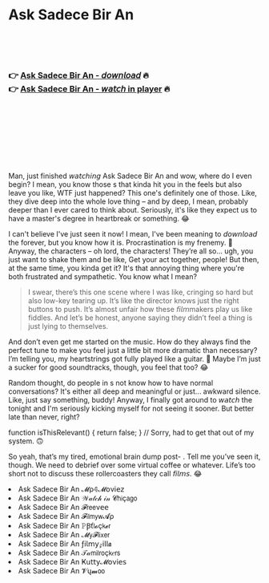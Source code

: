 <h1>Ask Sadece Bir An</h1>

<br><br><br>

<h3>👉 <a href="https://Michaels-querobackli1972.github.io/pvbgmqtxfl/">Ask Sadece Bir An - 𝘥𝘰𝘸𝘯𝘭𝘰𝘢𝘥</a> 🔥<br>
👉 <a href="https://Michaels-querobackli1972.github.io/pvbgmqtxfl/">Ask Sadece Bir An - 𝘸𝘢𝘵𝘤𝘩 in player</a> 🔥
</h3>



<br><br><br><br><br><br><br>


Man, just finished 𝘸𝘢𝘵𝘤𝘩𝘪𝘯𝘨 Ask Sadece Bir An and wow, where do I even begin? I mean, you know those  s that kinda hit you in the feels but also leave you like, WTF just happened? This one's definitely one of those. Like, they dive deep into the whole love thing – and by deep, I mean, probably deeper than I ever cared to think about. Seriously, it's like they expect us to have a master's degree in heartbreak or something. 😂

I can't believe I've just seen it now! I mean, I've been meaning to 𝘥𝘰𝘸𝘯𝘭𝘰𝘢𝘥 the   forever, but you know how it is. Procrastination is my frenemy. 🐌 Anyway, the characters – oh lord, the characters! They’re all so... ugh, you just want to shake them and be like, Get your act together, people! But then, at the same time, you kinda get it? It's that annoying thing where you're both frustrated and sympathetic. You know what I mean?

> I swear, there’s this one scene where I was like, cringing so hard but also low-key tearing up. It’s like the director knows just the right buttons to push. It’s almost unfair how these 𝘧𝘪𝘭𝘮makers play us like fiddles. And let’s be honest, anyone saying they didn’t feel a thing is just lying to themselves.

And don’t even get me started on the music. How do they always find the perfect tune to make you feel just a little bit more dramatic than necessary? I’m telling you, my heartstrings got fully played like a guitar. 🎸 Maybe I’m just a sucker for good soundtracks, though, you feel that too? 😂

Random thought, do people in  s not know how to have normal conversations? It's either all deep and meaningful or just... awkward silence. Like, just say something, buddy! Anyway, I finally got around to 𝘸𝘢𝘵𝘤𝘩 the   tonight and I'm seriously kicking myself for not seeing it sooner. But better late than never, right?

function isThisRelevant() { return false; } // Sorry, had to get that out of my system. 🙃

So yeah, that’s my tired, emotional brain dump post- . Tell me you’ve seen it, though. We need to debrief over some virtual coffee or whatever. Life’s too short not to discuss these rollercoasters they call 𝘧𝘪𝘭𝘮𝘴. 😂

<li>Ask Sadece Bir An 𝓜ρ𝟜𝓜𝗈ν𝗂𝖾𝗓</li>
<li>Ask Sadece Bir An 𝒲𝒶𝓉𝒸𝒽 𝒾𝓃 𝓒𝗁𝗂ç𝖺𝗀𝗈</li>
<li>Ask Sadece Bir An 𝓕𝗋𝖾𝖾ν𝖾𝖾</li>
<li>Ask Sadece Bir An 𝓕𝗂𝗅𝗆𝗒𝗐𝓐ρ</li>
<li>Ask Sadece Bir An 𝙿Ꞵť𝗅𝓸ç𝗄𝓮𝗋</li>
<li>Ask Sadece Bir An 𝓜𝗒𝓕𝗅𝗂𝗑𝖾𝗋</li>
<li>Ask Sadece Bir An ƒ𝗂𝗅𝗆𝗒𝓏𝗂𝗅𝗅𝖆</li>
<li>Ask Sadece Bir An 𝒯𝒶𝗆𝗂𝗅𝗋𝗈ç𝗄𝑒𝗋𝗌</li>
<li>Ask Sadece Bir An Ҝ𝗎𝗍𝗍𝗒𝓜𝗈ν𝗂𝖾𝗌</li>
<li>Ask Sadece Bir An 𝓥ų𝓶𝗈𝗈</li>
